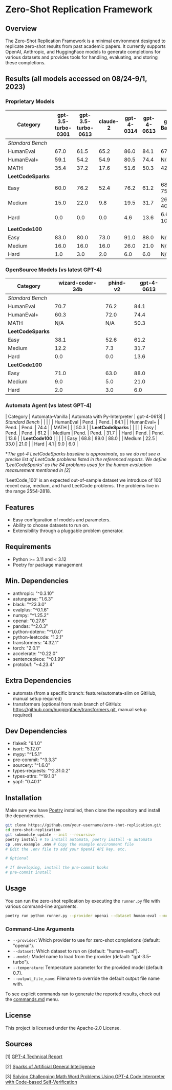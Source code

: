 # Zero-Shot Replication Framework

## Overview

The Zero-Shot Replication Framework is a minimal environment designed to replicate zero-shot results from past academic papers. It currently supports OpenAI, Anthropic, and HuggingFace models to generate completions for various datasets and provides tools for handling, evaluating, and storing these completions.

## Results (all models accessed on 08/24-9/1, 2023)

### Proprietary Models

| Category             | gpt-3.5-turbo-0301 | gpt-3.5-turbo-0613 | claude-2 | gpt-4-0314 | gpt-4-0613| gpt-4 Baseline | Sources  |
|----------------------|--------------------|--------------------|----------|------------|-----------|----------------|----------|
| *Standard Bench*     |                    |                    |          |            |           |                |          |
| HumanEval            | 67.0               | 61.5               | 65.2     | 86.0       | 84.1      | 67.0           | [1]      |
| HumanEval+           | 59.1               | 54.2               | 54.9     | 80.5       | 74.4      | N/A            |          |
| MATH                 | 35.4               | 37.2               | 17.6     | 51.6       | 50.3      | 42.2           | [3]      |
| **LeetCodeSparks**   |                    |                    |          |            |           |                | [1,2]    |
| Easy                 | 60.0               | 76.2               | 52.4     | 76.2       | 61.2      | 68.2-75.6      | [1,2]*   |
| Medium               | 15.0               | 22.0               | 9.8      | 19.5       | 31.7      | 26.7-40.0      | [1,2]*   |
| Hard                 | 0.0                | 0.0                | 0.0      | 4.6        | 13.6      | 6.6-10.7       | [1,2]*   |
| **LeetCode100**      |                    |                    |          |            |           |                |          |
| Easy                 | 83.0               | 80.0               | 73.0     | 91.0       | 88.0      | N/A            |          |
| Medium               | 16.0               | 16.0               | 16.0     | 26.0       | 21.0      | N/A            |          |
| Hard                 | 1.0                | 3.0                | 2.0      | 6.0        | 6.0       | N/A            |          |

### OpenSource Models (vs latest GPT-4)

| Category             | wizard-coder-34b | phind-v2  | gpt-4-0613|
|----------------------|------------------|-----------|------------|
| *Standard Bench*     |                  |           |            |
| HumanEval            | 70.7             | 76.2      | 84.1       |
| HumanEval+           | 60.3             | 72.0      | 74.4       |
| MATH                 | N/A              | N/A       | 50.3       |
| **LeetCodeSparks**   |                  |           |            |
| Easy                 | 38.1             | 52.6      | 61.2       |
| Medium               | 12.2             | 7.3       | 31.7       |
| Hard                 | 0.0              | 0.0       | 13.6       |
| **LeetCode100**      |                  |           |            |
| Easy                 | 71.0             | 63.0      | 88.0       |
| Medium               | 9.0              | 5.0       | 21.0       |
| Hard                 | 2.0              | 3.0       | 6.0        |

### Automata Agent (vs latest GPT-4)

| Category             | Automata-Vanilla | Automata with Py-Interpreter | gpt-4-0613|
| *Standard Bench*     |                  |                              |           |
| HumanEval            | Pend.            | Pend.                        | 84.1      |
| HumanEval+           | Pend.            | Pend.                        | 74.4      |
| MATH                 |                  |                              | 50.3      |
| **LeetCodeSparks**   |                  |                              |           |
| Easy                 | Pend.            | Pend.                        | 61.2      |
| Medium               | Pend.            | Pend.                        | 31.7      |
| Hard                 | Pend.            | Pend.                        | 13.6      |
| **LeetCode100**      |                  |                              |           |
| Easy                 | 68.8             | 89.0                         | 88.0      |
| Medium               | 22.5             | 33.0                         | 21.0      |
| Hard                 | 4.1              | 9.0                          | 6.0       |

**The gpt-4 LeetCodeSparks baseline is approximate, as we do not see a precise list of LeetCode problems listed in the referenced reports. We define 'LeetCodeSparks' as the 84 problems used for the human evaluation measurement mentioned in [2]*

'LeetCode_100' is an expected out-of-sample dataset we introduce of 100 recent easy, medium, and hard LeetCode problems. The problems live in the range 2554-2818.

## Features

- Easy configuration of models and parameters.
- Ability to choose datasets to run on.
- Extensibility through a pluggable problem generator.

## Requirements

- Python >= 3.11 and < 3.12
- Poetry for package management

## Min. Dependencies

- anthropic: "^0.3.10"
- astunparse: "1.6.3"
- black: "^23.3.0"
- evalplus: "^0.1.6"
- numpy: "^1.25.2"
- openai: "0.27.8"
- pandas: "^2.0.3"
- python-dotenv: "^1.0.0"
- python-leetcode: "1.2.1"
- transformers: "4.32.1"
- torch: "2.0.1"
- accelerate: "^0.22.0"
- sentencepiece: "^0.1.99"
- protobuf: "~4.23.4"

## Extra Dependencies

- automata (from a specific branch: feature/automata-slim on GitHub, manual setup required)
- transformers (optional from main branch of GitHub: https://github.com/huggingface/transformers.git, manual setup required)

## Dev Dependencies

- flake8: "6.1.0"
- isort: "5.12.0"
- mypy: "^1.5.1"
- pre-commit: "^3.3.3"
- sourcery: "^1.6.0"
- types-requests: "^2.31.0.2"
- types-attrs: "^19.1.0"
- yapf: "0.40.1"

## Installation

Make sure you have [Poetry](https://python-poetry.org/) installed, then clone the repository and install the dependencies.

```bash
git clone https://github.com/your-username/zero-shot-replication.git
cd zero-shot-replication
git submodule update --init --recursive
poetry install # to install automata, poetry install -E automata
cp .env.example .env # Copy the example environment file
# Edit the .env file to add your OpenAI API key, etc.

# Optional

# If developing, install the pre-commit hooks
# pre-commit install 
```

## Usage

You can run the zero-shot replication by executing the `runner.py` file with various command-line arguments.

```bash
poetry run python runner.py --provider openai --dataset human-eval --model gpt-4-0613 --temperature 0.7
```

### Command-Line Arguments

- `--provider`: Which provider to use for zero-shot completions (default: "openai").
- `--dataset`: Which dataset to run on (default: "human-eval").
- `--model`: Model name to load from the provider (default: "gpt-3.5-turbo").
- `--temperature`: Temperature parameter for the provided model (default: 0.7).
- `--output_file_name`: Filename to override the default output file name with.

To see explicit commands ran to generate the reported results, check out the [commands.md](commands.md) menu.

## License

This project is licensed under the Apache-2.0 License.

## Sources

[1] [GPT-4 Technical Report](https://arxiv.org/abs/2303.08774)

[2] [Sparks of Artificial General Intelligence](https://arxiv.org/pdf/2303.12712.pdf)

[3] [Solving Challenging Math Word Problems Using GPT-4 Code Interpreter with Code-based Self-Verification](https://paperswithcode.com/paper/solving-challenging-math-word-problems-using)
